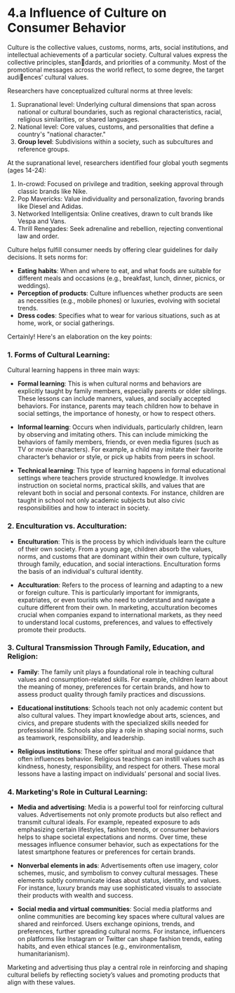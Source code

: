 # 4.a Influence of Culture on Consumer Behavior

Culture is the collective values, customs, norms, arts, social  institutions, and intellectual achievements of a particular society. Cultural values express the collective principles, standards, and priorities of a community. Most of the promotional 
messages across the world reflect, to some degree, the target audiences’ cultural values.

Researchers have conceptualized cultural norms at three levels:

1. Supranational level: Underlying cultural dimensions that span across national or cultural boundaries, such as regional characteristics, racial, religious similarities, or shared languages.
2. National level: Core values, customs, and personalities that define a country's "national character."
3. **Group level**: Subdivisions within a society, such as subcultures and reference groups.

At the supranational level, researchers identified four global youth segments (ages 14-24):

1. In-crowd: Focused on privilege and tradition, seeking approval through classic brands like Nike.
2. Pop Mavericks: Value individuality and personalization, favoring brands like Diesel and Adidas.
3. Networked Intelligentsia: Online creatives, drawn to cult brands like Vespa and Vans.
4. Thrill Renegades: Seek adrenaline and rebellion, rejecting conventional law and order.

Culture helps fulfill consumer needs by offering clear guidelines for daily decisions. It sets norms for:

- **Eating habits**: When and where to eat, and what foods are suitable for different meals and occasions (e.g., breakfast, lunch, dinner, picnics, or weddings).
- **Perception of products**: Culture influences whether products are seen as necessities (e.g., mobile phones) or luxuries, evolving with societal trends.
- **Dress codes**: Specifies what to wear for various situations, such as at home, work, or social gatherings.


Certainly! Here's an elaboration on the key points:

### 1. **Forms of Cultural Learning**:
   Cultural learning happens in three main ways:

   - **Formal learning**: This is when cultural norms and behaviors are explicitly taught by family members, especially parents or older siblings. These lessons can include manners, values, and socially accepted behaviors. For instance, parents may teach children how to behave in social settings, the importance of honesty, or how to respect others.

   - **Informal learning**: Occurs when individuals, particularly children, learn by observing and imitating others. This can include mimicking the behaviors of family members, friends, or even media figures (such as TV or movie characters). For example, a child may imitate their favorite character’s behavior or style, or pick up habits from peers in school.

   - **Technical learning**: This type of learning happens in formal educational settings where teachers provide structured knowledge. It involves instruction on societal norms, practical skills, and values that are relevant both in social and personal contexts. For instance, children are taught in school not only academic subjects but also civic responsibilities and how to interact in society.

### 2. **Enculturation vs. Acculturation**:
   - **Enculturation**: This is the process by which individuals learn the culture of their own society. From a young age, children absorb the values, norms, and customs that are dominant within their own culture, typically through family, education, and social interactions. Enculturation forms the basis of an individual's cultural identity.

   - **Acculturation**: Refers to the process of learning and adapting to a new or foreign culture. This is particularly important for immigrants, expatriates, or even tourists who need to understand and navigate a culture different from their own. In marketing, acculturation becomes crucial when companies expand to international markets, as they need to understand local customs, preferences, and values to effectively promote their products.

### 3. **Cultural Transmission Through Family, Education, and Religion**:
   - **Family**: The family unit plays a foundational role in teaching cultural values and consumption-related skills. For example, children learn about the meaning of money, preferences for certain brands, and how to assess product quality through family practices and discussions.

   - **Educational institutions**: Schools teach not only academic content but also cultural values. They impart knowledge about arts, sciences, and civics, and prepare students with the specialized skills needed for professional life. Schools also play a role in shaping social norms, such as teamwork, responsibility, and leadership.

   - **Religious institutions**: These offer spiritual and moral guidance that often influences behavior. Religious teachings can instill values such as kindness, honesty, responsibility, and respect for others. These moral lessons have a lasting impact on individuals’ personal and social lives.

### 4. **Marketing's Role in Cultural Learning**:
   - **Media and advertising**: Media is a powerful tool for reinforcing cultural values. Advertisements not only promote products but also reflect and transmit cultural ideals. For example, repeated exposure to ads emphasizing certain lifestyles, fashion trends, or consumer behaviors helps to shape societal expectations and norms. Over time, these messages influence consumer behavior, such as expectations for the latest smartphone features or preferences for certain brands.

   - **Nonverbal elements in ads**: Advertisements often use imagery, color schemes, music, and symbolism to convey cultural messages. These elements subtly communicate ideas about status, identity, and values. For instance, luxury brands may use sophisticated visuals to associate their products with wealth and success.

   - **Social media and virtual communities**: Social media platforms and online communities are becoming key spaces where cultural values are shared and reinforced. Users exchange opinions, trends, and preferences, further spreading cultural norms. For instance, influencers on platforms like Instagram or Twitter can shape fashion trends, eating habits, and even ethical stances (e.g., environmentalism, humanitarianism).

Marketing and advertising thus play a central role in reinforcing and shaping cultural beliefs by reflecting society’s values and promoting products that align with these values.

